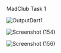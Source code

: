 MadClub Task 1


![OutputDart1](https://user-images.githubusercontent.com/73059937/122679000-ac764180-d206-11eb-8e13-4f27eaa8616a.png)


![Screenshot (154)](https://user-images.githubusercontent.com/73059937/122678784-db3fe800-d205-11eb-9d84-ae429f365dc2.png)


![Screenshot (156)](https://user-images.githubusercontent.com/73059937/122678941-64571f00-d206-11eb-8aaf-e57779780025.png)
